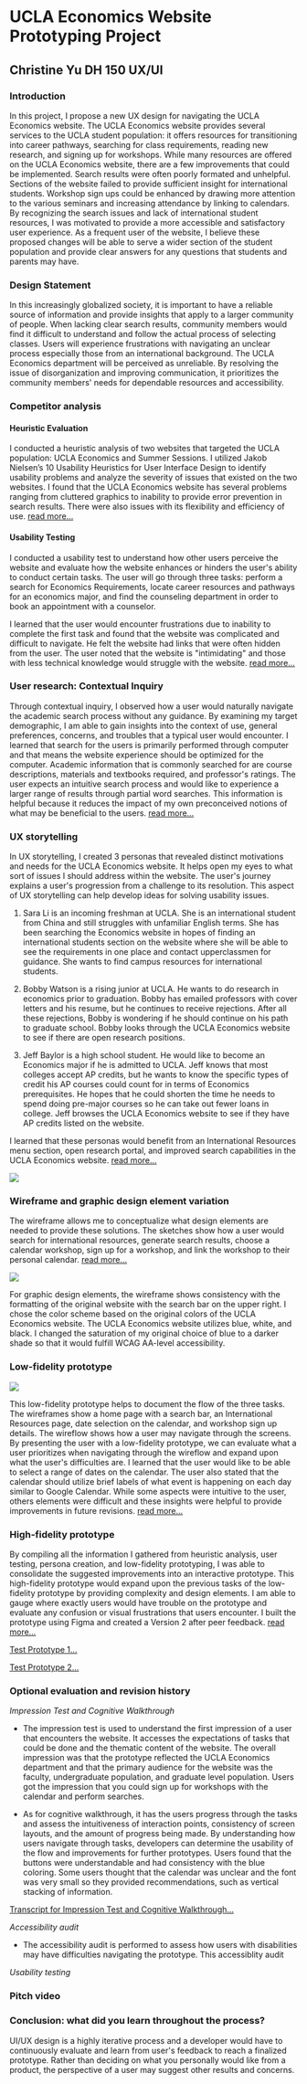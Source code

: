 # UCLA Economics Website Prototyping Project
## Christine Yu DH 150 UX/UI

### Introduction 
In this project, I propose a new UX design for navigating the UCLA Economics website. The UCLA Economics website provides several services to the UCLA student population: it offers resources for transitioning into career pathways, searching for class requirements, reading new research, and signing up for workshops. While many resources are offered on the UCLA Economics website, there are a few improvements that could be implemented. Search results were often poorly formated and unhelpful. Sections of the website failed to provide sufficient insight for international students. Workshop sign ups could be enhanced by drawing more attention to the various seminars and increasing attendance by linking to calendars. By recognizing the search issues and lack of international student resources, I was motivated to provide a more accessible and satisfactory user experience. As a frequent user of the website, I believe these proposed changes will be able to serve a wider section of the student population and provide clear answers for any questions that students and parents may have. 

### Design Statement
In this increasingly globalized society, it is important to have a reliable source of information and provide insights that apply to a larger community of people. When lacking clear search results, community members would find it difficult to understand and follow the actual process of selecting classes. Users will experience frustrations with navigating an unclear process especially those from an international background. The UCLA Economics department will be perceived as unreliable. By resolving the issue of disorganization and improving communication, it prioritizes the community members' needs for dependable resources and accessibility. 

### Competitor analysis
#### Heuristic Evaluation
I conducted a heuristic analysis of two websites that targeted the UCLA population: UCLA Economics and Summer Sessions. I utilized Jakob Nielsen’s 10 Usability Heuristics for User Interface Design to identify usability problems and analyze the severity of issues that existed on the two websites. I found that the UCLA Economics website has several problems ranging from cluttered graphics to inability to provide error prevention in search results. There were also issues with its flexibility and efficiency of use. 
[read more…](https://github.com/ruruchouu/DH150-Christine-Yu/blob/master/README.md)

#### Usability Testing
I conducted a usability test to understand how other users perceive the website and evaluate how the website enhances or hinders the user's ability to conduct certain tasks. The user will go through three tasks: perform a search for Economics Requirements, locate career resources and pathways for an economics major, and find the counseling department in order to book an appointment with a counselor. 

I learned that the user would encounter frustrations due to inability to complete the first task and found that the website was complicated and difficult to navigate. He felt the website had links that were often hidden from the user. The user noted that the website is "intimidating" and those with less technical knowledge would struggle with the website. 
[read more…](https://github.com/ruruchouu/DH150-Christine-Yu/blob/master/Assignment02/README.md)

### User research: Contextual Inquiry
Through contextual inquiry, I observed how a user would naturally navigate the academic search process without any guidance. By examining my target demographic, I am able to gain insights into the context of use, general preferences, concerns, and troubles that a typical user would encounter. I learned that search for the users is primarily performed through computer and that means the website experience should be optimized for the computer. Academic information that is commonly searched for are course descriptions, materials and textbooks required, and professor's ratings. The user expects an intuitive search process and would like to experience a larger range of results through partial word searches. This information is helpful because it reduces the impact of my own preconceived notions of what may be beneficial to the users. 
[read more…](https://github.com/ruruchouu/DH150-Christine-Yu/blob/master/Assignment04/README.md)

### UX storytelling
In UX storytelling, I created 3 personas that revealed distinct motivations and needs for the UCLA Economics website. It helps open my eyes to what sort of issues I should address within the website. The user's journey explains a user's progression from a challenge to its resolution. This aspect of UX storytelling can help develop ideas for solving usability issues.

1. Sara Li is an incoming freshman at UCLA. She is an international student from China and still struggles with unfamiliar English terms. She has been searching the Economics website in hopes of finding an international students section on the website where she will be able to see the requirements in one place and contact upperclassmen for guidance. She wants to find campus resources for international students.

2. Bobby Watson is a rising junior at UCLA. He wants to do research in economics prior to graduation. Bobby has emailed professors with cover letters and his resume, but he continues to receive rejections. After all these rejections, Bobby is wondering if he should continue on his path to graduate school. Bobby looks through the UCLA Economics website to see if there are open research positions.

3. Jeff Baylor is a high school student. He would like to become an Economics major if he is admitted to UCLA. Jeff knows that most colleges accept AP credits, but he wants to know the specific types of credit his AP courses could count for in terms of Economics prerequisites. He hopes that he could shorten the time he needs to spend doing pre-major courses so he can take out fewer loans in college. Jeff browses the UCLA Economics website to see if they have AP credits listed on the website.

I learned that these personas would benefit from an International Resources menu section, open research portal, and improved search capabilities in the UCLA Economics website. [read more…](https://github.com/ruruchouu/DH150-Christine-Yu/blob/master/Assignment05/README.md)


<img src ="https://github.com/ruruchouu/DH150-Christine-Yu/blob/master/Assignment05/Persona%201.png">

### Wireframe and graphic design element variation
The wireframe allows me to conceptualize what design elements are needed to provide these solutions. The sketches show how a user would search for international resources, generate search results, choose a calendar workshop, sign up for a workshop, and link the workshop to their personal calendar. [read more…](https://github.com/ruruchouu/DH150-Christine-Yu/blob/master/Assignment06/README.md)

<img src ="https://github.com/ruruchouu/DH150-Christine-Yu/blob/master/Assignment06/prototype%201.png">

For graphic design elements, the wireframe shows consistency with the formatting of the original website with the search bar on the upper right. I chose the color scheme based on the original colors of the UCLA Economics website. The UCLA Economics website utilizes blue, white, and black. I changed the saturation of my original choice of blue to a darker shade so that it would fulfill WCAG AA-level accessibility. 

### Low-fidelity prototype
<img src ="https://github.com/ruruchouu/DH150-Christine-Yu/blob/master/Assignment06/prototype%203.jpg">

This low-fidelity prototype helps to document the flow of the three tasks. The wireframes show a home page with a search bar, an International Resources page, date selection on the calendar, and workshop sign up details. The wireflow shows how a user may navigate through the screens. By presenting the user with a low-fidelity prototype, we can evaluate what a user prioritizes when navigating through the wireflow and expand upon what the user's difficulties are. I learned that the user would like to be able to select a range of dates on the calendar. The user also stated that the calendar should utilize brief labels of what event is happening on each day similar to Google Calendar. While some aspects were intuitive to the user, others elements were difficult and these insights were helpful to provide improvements in future revisions. 
[read more…](https://github.com/ruruchouu/DH150-Christine-Yu/blob/master/Assignment06/README.md)

### High-fidelity prototype 
By compiling all the information I gathered from heuristic analysis, user testing, persona creation, and low-fidelity prototyping, I was able to consolidate the suggested improvements into an interactive prototype. This high-fidelity prototype would expand upon the previous tasks of the low-fidelity prototype by providing complexity and design elements. I am able to gauge where exactly users would have trouble on the prototype and evaluate any confusion or visual frustrations that users encounter. I built the prototype using Figma and created a Version 2 after peer feedback. 
[read more…](https://github.com/ruruchouu/DH150-Christine-Yu/blob/master/Assignment07/README.md)

[Test Prototype 1…](https://www.figma.com/proto/12uOULPQAPqHf83Bf2iLLo/High-Fidelity-Prototype?node-id=1%3A5838&scaling=scale-down)

[Test Prototype 2…](https://www.figma.com/proto/gBYc7GWlX1WLXAPrrcAg3n/High-Fidelity-Prototype-Version-2?node-id=1%3A5838&scaling=scale-down)

### Optional evaluation and revision history 

*Impression Test and Cognitive Walkthrough*

- The impression test is used to understand the first impression of a user that encounters the website. It accesses the expectations of tasks that could be done and the thematic content of the website. The overall impression was that the prototype reflected the UCLA Economics department and that the primary audience for the website was the faculty, undergraduate population, and graduate level population. Users got the impression that you could sign up for workshops with the calendar and perform searches.

- As for cognitive walkthrough, it has the users progress through the tasks and assess the intuitiveness of interaction points, consistency of screen layouts, and the amount of progress being made. By understanding how users navigate through tasks, developers can determine the usability of the flow and improvements for further prototypes. Users found that the buttons were understandable and had consistency with the blue coloring. Some users thought that the calendar was unclear and the font was very small so they provided recommendations, such as vertical stacking of information. 

[Transcript for Impression Test and Cognitive Walkthrough…](https://docs.google.com/document/d/1WZQ3Wpv1MQy2v7nslzcC8CXBeUd0vwptEGRSaAEEtiA/edit?usp=sharing)

 *Accessibility audit*
 - The accessibility audit is performed to assess how users with disabilities may have difficulties navigating the prototype. This accessiblity audit 
 
 
 *Usability testing*
 
### Pitch video 

### Conclusion: what did you learn throughout the process?

UI/UX design is a highly iterative process and a developer would have to continuously evaluate and learn from user's feedback to reach a finalized prototype. Rather than deciding on what you personally would like from a product, the perspective of a user may suggest other results and concerns. 
